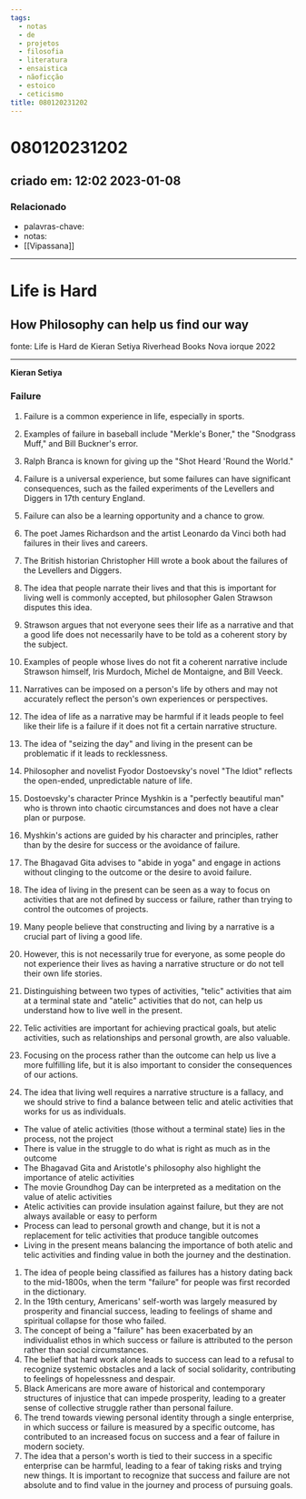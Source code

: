 ```yaml
---
tags:
  - notas
  - de
  - projetos
  - filosofia
  - literatura
  - ensaistica
  - nãoficção
  - estoico
  - ceticismo
title: 080120231202
---
```

# 080120231202
## criado em: 12:02 2023-01-08

### Relacionado
- palavras-chave: 
- notas: 
- [[Vipassana]]
---
# Life is Hard
## How Philosophy can help us find our way

fonte: 
Life is Hard de Kieran Setiya
Riverhead Books
Nova iorque 2022

---

**Kieran Setiya**

### Failure

1.  Failure is a common experience in life, especially in sports.
2.  Examples of failure in baseball include "Merkle's Boner," the "Snodgrass Muff," and Bill Buckner's error.
3.  Ralph Branca is known for giving up the "Shot Heard 'Round the World."
4.  Failure is a universal experience, but some failures can have significant consequences, such as the failed experiments of the Levellers and Diggers in 17th century England.
5.  Failure can also be a learning opportunity and a chance to grow.
6.  The poet James Richardson and the artist Leonardo da Vinci both had failures in their lives and careers.
7.  The British historian Christopher Hill wrote a book about the failures of the Levellers and Diggers. 
8.  The idea that people narrate their lives and that this is important for living well is commonly accepted, but philosopher Galen Strawson disputes this idea.
9.  Strawson argues that not everyone sees their life as a narrative and that a good life does not necessarily have to be told as a coherent story by the subject.
10.  Examples of people whose lives do not fit a coherent narrative include Strawson himself, Iris Murdoch, Michel de Montaigne, and Bill Veeck.
11.  Narratives can be imposed on a person's life by others and may not accurately reflect the person's own experiences or perspectives.
12.  The idea of life as a narrative may be harmful if it leads people to feel like their life is a failure if it does not fit a certain narrative structure.
13. The idea of "seizing the day" and living in the present can be problematic if it leads to recklessness. 
14. Philosopher and novelist Fyodor Dostoevsky's novel "The Idiot" reflects the open-ended, unpredictable nature of life.
15.  Dostoevsky's character Prince Myshkin is a "perfectly beautiful man" who is thrown into chaotic circumstances and does not have a clear plan or purpose.
16.  Myshkin's actions are guided by his character and principles, rather than by the desire for success or the avoidance of failure.
17.  The Bhagavad Gita advises to "abide in yoga" and engage in actions without clinging to the outcome or the desire to avoid failure.
18.  The idea of living in the present can be seen as a way to focus on activities that are not defined by success or failure, rather than trying to control the outcomes of projects.

1.  Many people believe that constructing and living by a narrative is a crucial part of living a good life.
2.  However, this is not necessarily true for everyone, as some people do not experience their lives as having a narrative structure or do not tell their own life stories.
3.  Distinguishing between two types of activities, "telic" activities that aim at a terminal state and "atelic" activities that do not, can help us understand how to live well in the present.
4.  Telic activities are important for achieving practical goals, but atelic activities, such as relationships and personal growth, are also valuable.
5.  Focusing on the process rather than the outcome can help us live a more fulfilling life, but it is also important to consider the consequences of our actions.
6.  The idea that living well requires a narrative structure is a fallacy, and we should strive to find a balance between telic and atelic activities that works for us as individuals.
-   The value of atelic activities (those without a terminal state) lies in the process, not the project
-   There is value in the struggle to do what is right as much as in the outcome
-   The Bhagavad Gita and Aristotle's philosophy also highlight the importance of atelic activities
-   The movie Groundhog Day can be interpreted as a meditation on the value of atelic activities
-   Atelic activities can provide insulation against failure, but they are not always available or easy to perform
-   Process can lead to personal growth and change, but it is not a replacement for telic activities that produce tangible outcomes
-   Living in the present means balancing the importance of both atelic and telic activities and finding value in both the journey and the destination.

1.  The idea of people being classified as failures has a history dating back to the mid-1800s, when the term "failure" for people was first recorded in the dictionary.
2.  In the 19th century, Americans' self-worth was largely measured by prosperity and financial success, leading to feelings of shame and spiritual collapse for those who failed.
3.  The concept of being a "failure" has been exacerbated by an individualist ethos in which success or failure is attributed to the person rather than social circumstances.
4.  The belief that hard work alone leads to success can lead to a refusal to recognize systemic obstacles and a lack of social solidarity, contributing to feelings of hopelessness and despair.
5.  Black Americans are more aware of historical and contemporary structures of injustice that can impede prosperity, leading to a greater sense of collective struggle rather than personal failure.
6.  The trend towards viewing personal identity through a single enterprise, in which success or failure is measured by a specific outcome, has contributed to an increased focus on success and a fear of failure in modern society.
7.  The idea that a person's worth is tied to their success in a specific enterprise can be harmful, leading to a fear of taking risks and trying new things. It is important to recognize that success and failure are not absolute and to find value in the journey and process of pursuing goals.